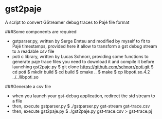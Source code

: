 gst2paje
========

A script to convert GStreamer debug traces to Pajé file format

###Some components are required

- gstparser.py, written by Serge Emteu and modified by myself to fit to Pajé timestamps, provided here
  it allow to transform a gst debug stream to a readable csv file
- poti c library, written by Lucas Schnorr, providing some functions to generate paje trace files
  you need to download it and compile it before launching gst2paje.py
      $ git clone https://github.com/schnorr/poti.git
      $ cd poti
      $ mkdir build
      $ cd build
      $ cmake ..
      $ make
      $ cp libpoti.so.4.2 ../../libpoti.so

###Generate a csv file

- when you launch your gst-debug application, redirect the std stream to a file
- then, execute gstparser.py
      $ ./gstparser.py gst-stream gst-trace.csv
- then, execute gst2paje.py
      $ ./gst2paje.py gst-trace.csv > gst-trace.pj

